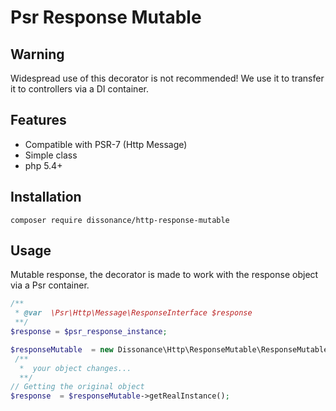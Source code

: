 # Psr Response Mutable
## Warning
Widespread use of this decorator is not recommended! We use it to transfer it to controllers via a DI container.
## Features

- Compatible with PSR-7 (Http Message)
- Simple class
- php 5.4+

## Installation
```
composer require dissonance/http-response-mutable 
```

## Usage
Mutable response, the decorator is made to work with the response object via a Psr container.

```php
/**
 * @var  \Psr\Http\Message\ResponseInterface $response
 **/
$response = $psr_response_instance;

$responseMutable  = new Dissonance\Http\ResponseMutable\ResponseMutable($response);
 /**
  *  your object changes...
  **/
// Getting the original object
$response  = $responseMutable->getRealInstance();


